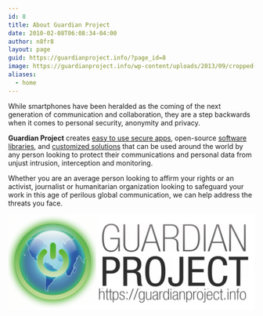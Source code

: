 ```yaml
---
id: 8
title: About Guardian Project
date: 2010-02-08T06:08:34-04:00
author: n8fr8
layout: page
guid: https://guardianproject.info/?page_id=8
image: https://guardianproject.info/wp-content/uploads/2013/09/cropped-GP_logo+txt_hires_black_on_trans.png
aliases:
  - home
---
```


While smartphones have been heralded as the coming of the next generation of communication and collaboration, they are a step backwards when it comes to personal security, anonymity and privacy.

**Guardian Project** creates [easy to use secure apps](apps), open-source [software libraries](code), and [customized solutions](contact) that can be used around the world by any person looking to protect their communications and personal data from unjust intrusion, interception and monitoring.

Whether you are an average person looking to affirm your rights or an activist, journalist or humanitarian organization looking to safeguard your work in this age of perilous global communication, we can help address the threats you face.

<img src="GP_Logo_with_text.png"/>
